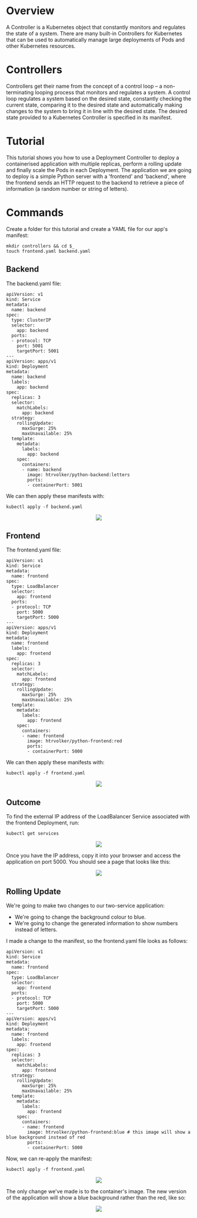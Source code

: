 # Overview 
A Controller is a Kubernetes object that constantly monitors and regulates the state of a system. There are many built-in Controllers for Kubernetes that can be used to automatically manage large deployments of Pods and other Kubernetes resources.

# Controllers 
Controllers get their name from the concept of a control loop – a non-terminating looping process that monitors and regulates a system. A control loop regulates a system based on the desired state, constantly checking the current state, comparing it to the desired state and automatically making changes to the system to bring it in line with the desired state. The desired state provided to a Kubernetes Controller is specified in its manifest. 

# Tutorial 
This tutorial shows you how to use a Deployment Controller to deploy a containerised application with multiple replicas, perform a rolling update and finally scale the Pods in each Deployment. The application we are going to deploy is a simple Python server with a 'frontend' and 'backend', where the frontend sends an HTTP request to the backend to retrieve a piece of information (a random number or string of letters).

# Commands 
Create a folder for this tutorial and create a YAML file for our app's manifest:
```
mkdir controllers && cd $_
touch frontend.yaml backend.yaml
```

## Backend
The backend.yaml file: 
```
apiVersion: v1
kind: Service
metadata:
  name: backend
spec:
  type: ClusterIP
  selector:
    app: backend
  ports:
  - protocol: TCP
    port: 5001
    targetPort: 5001
---
apiVersion: apps/v1
kind: Deployment
metadata:
  name: backend
  labels:
    app: backend
spec:
  replicas: 3
  selector:
    matchLabels:
      app: backend
  strategy:
    rollingUpdate:
      maxSurge: 25%
      maxUnavailable: 25%
  template:
    metadata:
      labels:
        app: backend
    spec:
      containers:
      - name: backend
        image: htrvolker/python-backend:letters
        ports:
        - containerPort: 5001
```

We can then apply these manifests with:
```
kubectl apply -f backend.yaml
```

<p align="center">
    <img src="https://github.com/Adamcoakley/kubernetes/blob/main/controllers/apply-backend.png?raw=true">
</p>

## Frontend 
The frontend.yaml file: 
```
apiVersion: v1
kind: Service
metadata:
  name: frontend
spec:
  type: LoadBalancer
  selector:
    app: frontend
  ports:
  - protocol: TCP
    port: 5000
    targetPort: 5000
---
apiVersion: apps/v1
kind: Deployment
metadata:
  name: frontend
  labels:
    app: frontend
spec:
  replicas: 3
  selector:
    matchLabels:
      app: frontend
  strategy:
    rollingUpdate:
      maxSurge: 25%
      maxUnavailable: 25%
  template:
    metadata:
      labels:
        app: frontend
    spec:
      containers:
      - name: frontend
        image: htrvolker/python-frontend:red
        ports:
        - containerPort: 5000
```

We can then apply these manifests with:
```
kubectl apply -f frontend.yaml
```

<p align="center">
    <img src="https://github.com/Adamcoakley/kubernetes/blob/main/controllers/apply-frontend.png?raw=true">
</p>

## Outcome
To find the external IP address of the LoadBalancer Service associated with the frontend Deployment, run:
```
kubectl get services
```

<p align="center">
    <img src="https://github.com/Adamcoakley/kubernetes/blob/main/controllers/get-services.png?raw=true">
</p>

Once you have the IP address, copy it into your browser and access the application on port 5000. You should see a page that looks like this:

<p align="center">
    <img src="https://github.com/Adamcoakley/kubernetes/blob/main/controllers/red-browser.png?raw=true">
</p>

## Rolling Update
We're going to make two changes to our two-service application:
* We're going to change the background colour to blue.
* We're going to change the generated information to show numbers instead of letters.

I made a change to the manifest, so the frontend.yaml file looks as follows:
```
apiVersion: v1
kind: Service
metadata:
  name: frontend
spec:
  type: LoadBalancer
  selector:
    app: frontend
  ports:
  - protocol: TCP
    port: 5000
    targetPort: 5000
---
apiVersion: apps/v1
kind: Deployment
metadata:
  name: frontend
  labels:
    app: frontend
spec:
  replicas: 3
  selector:
    matchLabels:
      app: frontend
  strategy:
    rollingUpdate:
      maxSurge: 25%
      maxUnavailable: 25%
  template:
    metadata:
      labels:
        app: frontend
    spec:
      containers:
      - name: frontend
        image: htrvolker/python-frontend:blue # this image will show a blue background instead of red
        ports:
        - containerPort: 5000
```

Now, we can re-apply the manifest:
```
kubectl apply -f frontend.yaml
```

<p align="center">
    <img src="https://github.com/Adamcoakley/kubernetes/blob/main/controllers/apply-frontend.png?raw=true">
</p>

The only change we've made is to the container's image. The new version of the application will show a blue background rather than the red, like so:

<p align="center">
    <img src="https://github.com/Adamcoakley/kubernetes/blob/main/controllers/blue-browser.png?raw=true">
</p>

